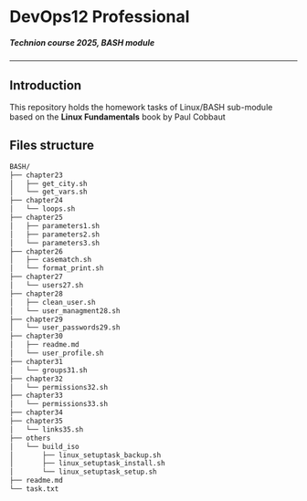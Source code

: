 # DevOps12 Professional
##### Technion course 2025, BASH module
---
## Introduction  
This repository holds the homework tasks of Linux/BASH sub-module based on the __Linux Fundamentals__ book
by Paul Cobbaut

## Files structure
```sh
BASH/
├── chapter23
│   ├── get_city.sh
│   └── get_vars.sh
├── chapter24
│   └── loops.sh
├── chapter25
│   ├── parameters1.sh
│   ├── parameters2.sh
│   └── parameters3.sh
├── chapter26
│   ├── casematch.sh
│   └── format_print.sh
├── chapter27
│   └── users27.sh
├── chapter28
│   ├── clean_user.sh
│   └── user_managment28.sh
├── chapter29
│   └── user_passwords29.sh
├── chapter30
│   ├── readme.md
│   └── user_profile.sh
├── chapter31
│   └── groups31.sh
├── chapter32
│   └── permissions32.sh
├── chapter33
│   └── permissions33.sh
├── chapter34
├── chapter35
│   └── links35.sh
├── others
│   └── build_iso
│       ├── linux_setuptask_backup.sh
│       ├── linux_setuptask_install.sh
│       └── linux_setuptask_setup.sh
├── readme.md
└── task.txt
```


